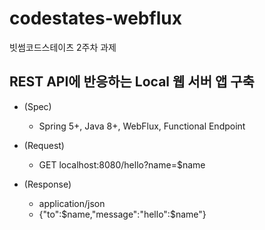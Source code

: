 # codestates-webflux
빗썸코드스테이츠 2주차 과제

## REST API에 반응하는 Local 웹 서버 앱 구축
* (Spec)
  - Spring 5+, Java 8+, WebFlux, Functional Endpoint

* (Request)
  - GET localhost:8080/hello?name=$name

* (Response)
  - application/json
  - {"to":$name,"message":"hello":$name"}
